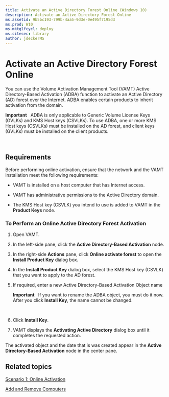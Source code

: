 ```yaml
---
title: Activate an Active Directory Forest Online (Windows 10)
description: Activate an Active Directory Forest Online
ms.assetid: 9b5bc193-799b-4aa5-9d3e-0e495f7195d3
ms.prod: W10
ms.mktglfcycl: deploy
ms.sitesec: library
author: jdeckerMS
---
```


# Activate an Active Directory Forest Online


You can use the Volume Activation Management Tool (VAMT) Active Directory-Based Activation (ADBA) function to activate an Active Directory (AD) forest over the Internet. ADBA enables certain products to inherit activation from the domain.

**Important**  
ADBA is only applicable to Generic Volume License Keys (GVLKs) and KMS Host keys (CSVLKs). To use ADBA, one or more KMS Host keys (CSVLKs) must be installed on the AD forest, and client keys (GVLKs) must be installed on the client products.

 

## Requirements


Before performing online activation, ensure that the network and the VAMT installation meet the following requirements:

-   VAMT is installed on a host computer that has Internet access.

-   VAMT has administrative permissions to the Active Directory domain.

-   The KMS Host key (CSVLK) you intend to use is added to VAMT in the **Product Keys** node.

### To Perform an Online Active Directory Forest Activation

1.  Open VAMT.

2.  In the left-side pane, click the **Active Directory-Based Activation** node.

3.  In the right-side **Actions** pane, click **Online activate forest** to open the **Install Product Key** dialog box.

4.  In the **Install Product Key** dialog box, select the KMS Host key (CSVLK) that you want to apply to the AD forest.

5.  If required, enter a new Active Directory-Based Activation Object name

    **Important**  
    If you want to rename the ADBA object, you must do it now. After you click **Install Key**, the name cannot be changed.

     

6.  Click **Install Key**.

7.  VAMT displays the **Activating Active Directory** dialog box until it completes the requested action.

The activated object and the date that is was created appear in the **Active Directory-Based Activation** node in the center pane.

## Related topics


[Scenario 1: Online Activation](scenario-online-activation-vamt.md)

[Add and Remove Computers](add-remove-computers-vamt.md)

 

 





